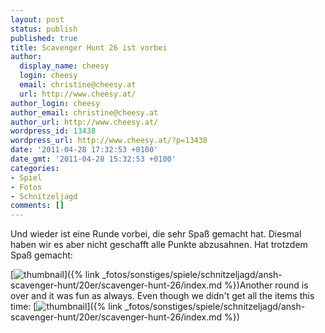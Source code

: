 ```yaml
---
layout: post
status: publish
published: true
title: Scavenger Hunt 26 ist vorbei
author:
  display_name: cheesy
  login: cheesy
  email: christine@cheesy.at
  url: http://www.cheesy.at/
author_login: cheesy
author_email: christine@cheesy.at
author_url: http://www.cheesy.at/
wordpress_id: 13438
wordpress_url: http://www.cheesy.at/?p=13438
date: '2011-04-28 17:32:53 +0100'
date_gmt: '2011-04-28 15:32:53 +0100'
categories:
- Spiel
- Fotos
- Schnitzeljagd
comments: []
---
```

<!--:de-->Und wieder ist eine Runde vorbei, die sehr Spaß gemacht hat. Diesmal haben wir es aber nicht geschafft alle Punkte abzusahnen. Hat trotzdem Spaß gemacht:
[![](http://www.cheesy.at/wp-content/uploads/thumbnail5.jpg "thumbnail")]({% link _fotos/sonstiges/spiele/schnitzeljagd/ansh-scavenger-hunt/20er/scavenger-hunt-26/index.md %})<!--:--><!--:en-->Another round is over and it was fun as always. Even though we didn't get all the items this time:
[![](http://www.cheesy.at/wp-content/uploads/thumbnail5.jpg "thumbnail")]({% link _fotos/sonstiges/spiele/schnitzeljagd/ansh-scavenger-hunt/20er/scavenger-hunt-26/index.md %})<!--:-->
